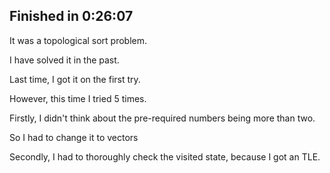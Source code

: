 ## Finished in 0:26:07

It was a topological sort problem.

I have solved it in the past.

Last time, I got it on the first try.

However, this time I tried 5 times.

Firstly, I didn't think about the pre-required numbers being more than two.

So I had to change it to vectors

Secondly, I had to thoroughly check the visited state, because I got an TLE.
